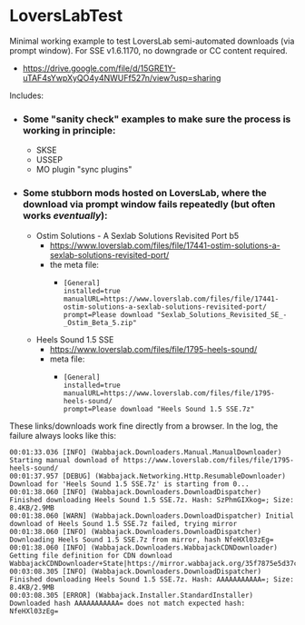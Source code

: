 # LoversLabTest
Minimal working example to test LoversLab semi-automated downloads (via prompt window). For SSE v1.6.1170, no downgrade or CC content required.
* https://drive.google.com/file/d/15GRE1Y-uTAF4sYwpXyQO4y4NWUFf527n/view?usp=sharing

Includes:
* ### Some "sanity check" examples to make sure the process is working in principle:
  * SKSE
  * USSEP
  * MO plugin "sync plugins"
* ### Some stubborn mods hosted on LoversLab, where the download via prompt window fails repeatedly (but often works *eventually*):
  * Ostim Solutions - A Sexlab Solutions Revisited Port b5
    * https://www.loverslab.com/files/file/17441-ostim-solutions-a-sexlab-solutions-revisited-port/
    * the meta file:
      * ```
        [General]
        installed=true
        manualURL=https://www.loverslab.com/files/file/17441-ostim-solutions-a-sexlab-solutions-revisited-port/
        prompt=Please download "Sexlab_Solutions_Revisited_SE_-_Ostim_Beta_5.zip"
        ```
  * Heels Sound 1.5 SSE
    * https://www.loverslab.com/files/file/1795-heels-sound/
    * meta file:
      * ```
        [General]
        installed=true
        manualURL=https://www.loverslab.com/files/file/1795-heels-sound/
        prompt=Please download "Heels Sound 1.5 SSE.7z"
        ```

These links/downloads work fine directly from a browser. In the log, the failure always looks like this:
```
00:01:33.036 [INFO] (Wabbajack.Downloaders.Manual.ManualDownloader) Starting manual download of https://www.loverslab.com/files/file/1795-heels-sound/
00:01:37.957 [DEBUG] (Wabbajack.Networking.Http.ResumableDownloader) Download for 'Heels Sound 1.5 SSE.7z' is starting from 0...
00:01:38.060 [INFO] (Wabbajack.Downloaders.DownloadDispatcher) Finished downloading Heels Sound 1.5 SSE.7z. Hash: SzPhmGIXkog=; Size: 8.4KB/2.9MB
00:01:38.060 [WARN] (Wabbajack.Downloaders.DownloadDispatcher) Initial download of Heels Sound 1.5 SSE.7z failed, trying mirror
00:01:38.060 [INFO] (Wabbajack.Downloaders.DownloadDispatcher) Downloading Heels Sound 1.5 SSE.7z from mirror, hash NfeHXl03zEg=
00:01:38.060 [INFO] (Wabbajack.Downloaders.WabbajackCDNDownloader) Getting file definition for CDN download WabbajackCDNDownloader+State|https://mirror.wabbajack.org/35f7875e5d37cc48
00:03:08.305 [INFO] (Wabbajack.Downloaders.DownloadDispatcher) Finished downloading Heels Sound 1.5 SSE.7z. Hash: AAAAAAAAAAA=; Size: 8.4KB/2.9MB
00:03:08.305 [ERROR] (Wabbajack.Installer.StandardInstaller) Downloaded hash AAAAAAAAAAA= does not match expected hash: NfeHXl03zEg=
```
